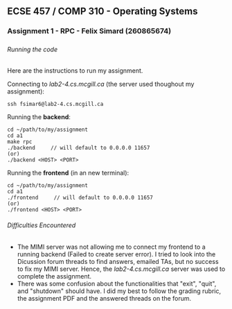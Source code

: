 ## ECSE 457 / COMP 310 - Operating Systems
### Assignment 1 - RPC - Felix Simard (260865674)
#####

###### Running the code
Here are the instructions to run my assignment.

Connecting to *lab2-4.cs.mcgill.ca* (the server used thoughout my assignment):

    ssh fsimar6@lab2-4.cs.mcgill.ca

Running the **backend**:

    cd ~/path/to/my/assignment
    cd a1
    make rpc
    ./backend     // will default to 0.0.0.0 11657
    (or)
    ./backend <HOST> <PORT>


Running the **frontend** (in an new terminal):

    cd ~/path/to/my/assignment
    cd a1  
    ./frontend     // will default to 0.0.0.0 11657
    (or)
    ./frontend <HOST> <PORT>

###### Difficulties Encountered

- The MIMI server was not allowing me to connect my frontend to a running backend (Failed to create server error). I tried to look into the Dicussion forum threads to find answers, emailed TAs, but no success to fix my MIMI server. Hence, the *lab2-4.cs.mcgill.ca* server was used to complete the assignment.
- There was some confusion about the functionalities that "exit", "quit", and "shutdown" should have. I did my best to follow the grading rubric, the assignment PDF and the answered threads on the forum.
